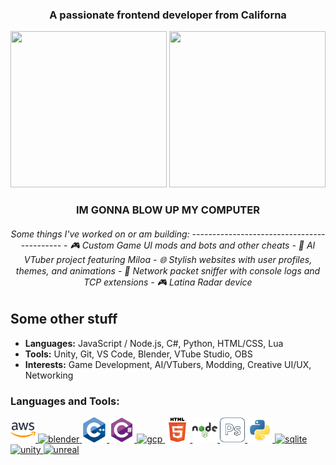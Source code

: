 <h3 align="center">A passionate frontend developer from Californa</h3> <img src="https://i0.wp.com/64.media.tumblr.com/4e8672fa3b1c56bab960c0d23da87bf4/a43de2612436b61a-fd/s540x810/92883b6b45ad3f1e404ea70bd58d5f829f4b7582.gifv" align="right" width="250" height="250"/> 
<img src="https://i0.wp.com/64.media.tumblr.com/4e8672fa3b1c56bab960c0d23da87bf4/a43de2612436b61a-fd/s540x810/92883b6b45ad3f1e404ea70bd58d5f829f4b7582.gifv"  width="250" height="250"/>
<h3 align="center">IM GONNA BLOW UP MY COMPUTER</h3>
<h6 align="center">
  Some things I've worked on or am building:
  -------------------------------------------
- 🎮 Custom Game UI mods and bots and other cheats        
- 🤖 AI VTuber project featuring Miloa 
- 🌐 Stylish websites with user profiles, themes, and animations
- 📡 Network packet sniffer with console logs and TCP extensions
- 🎮 Latina Radar device 
</h6>
  

Some other stuff
---------------------------------------------
  - **Languages:** JavaScript / Node.js, C#, Python, HTML/CSS, Lua
- **Tools:** Unity, Git, VS Code, Blender, VTube Studio, OBS
- **Interests:** Game Development, AI/VTubers, Modding, Creative UI/UX, Networking


                                
<h3 align="left">Languages and Tools:</h3>
<p align="left"> <a href="https://aws.amazon.com" target="_blank" rel="noreferrer"> <img src="https://raw.githubusercontent.com/devicons/devicon/master/icons/amazonwebservices/amazonwebservices-original-wordmark.svg" alt="aws" width="40" height="40"/> </a> <a href="https://www.blender.org/" target="_blank" rel="noreferrer"> <img src="https://download.blender.org/branding/community/blender_community_badge_white.svg" alt="blender" width="40" height="40"/> </a> <a href="https://www.w3schools.com/cpp/" target="_blank" rel="noreferrer"> <img src="https://raw.githubusercontent.com/devicons/devicon/master/icons/cplusplus/cplusplus-original.svg" alt="cplusplus" width="40" height="40"/> </a> <a href="https://www.w3schools.com/cs/" target="_blank" rel="noreferrer"> <img src="https://raw.githubusercontent.com/devicons/devicon/master/icons/csharp/csharp-original.svg" alt="csharp" width="40" height="40"/> </a> <a href="https://cloud.google.com" target="_blank" rel="noreferrer"> <img src="https://www.vectorlogo.zone/logos/google_cloud/google_cloud-icon.svg" alt="gcp" width="40" height="40"/> </a> <a href="https://www.w3.org/html/" target="_blank" rel="noreferrer"> <img src="https://raw.githubusercontent.com/devicons/devicon/master/icons/html5/html5-original-wordmark.svg" alt="html5" width="40" height="40"/> </a> <a href="https://nodejs.org" target="_blank" rel="noreferrer"> <img src="https://raw.githubusercontent.com/devicons/devicon/master/icons/nodejs/nodejs-original-wordmark.svg" alt="nodejs" width="40" height="40"/> </a> <a href="https://www.photoshop.com/en" target="_blank" rel="noreferrer"> <img src="https://raw.githubusercontent.com/devicons/devicon/master/icons/photoshop/photoshop-line.svg" alt="photoshop" width="40" height="40"/> </a> <a href="https://www.python.org" target="_blank" rel="noreferrer"> <img src="https://raw.githubusercontent.com/devicons/devicon/master/icons/python/python-original.svg" alt="python" width="40" height="40"/> </a> <a href="https://www.sqlite.org/" target="_blank" rel="noreferrer"> <img src="https://www.vectorlogo.zone/logos/sqlite/sqlite-icon.svg" alt="sqlite" width="40" height="40"/> </a> <a href="https://unity.com/" target="_blank" rel="noreferrer"> <img src="https://www.vectorlogo.zone/logos/unity3d/unity3d-icon.svg" alt="unity" width="40" height="40"/> </a> <a href="https://unrealengine.com/" target="_blank" rel="noreferrer"> <img src="https://raw.githubusercontent.com/kenangundogan/fontisto/036b7eca71aab1bef8e6a0518f7329f13ed62f6b/icons/svg/brand/unreal-engine.svg" alt="unreal" width="40" height="40"/> </a> </p>
